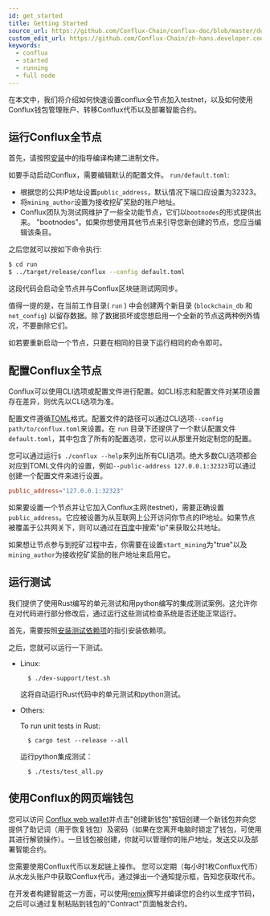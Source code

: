```yaml
---
id: get_started
title: Getting Started
source_url: https://github.com/Conflux-Chain/conflux-doc/blob/master/docs/get_started.md
custom_edit_url: https://github.com/Conflux-Chain/zh-hans.developer.conflux-chain.org/edit/master/docs/conflux-doc/get_started.md
keywords:
  - conflux
  - started
  - running
  - full node
---
```


在本文中，我们将介绍如何快速设置conflux全节点加入testnet，以及如何使用Conflux钱包管理账户、转移Conflux代币以及部署智能合约。

## 运行Conflux全节点

首先，请按照[安装](install.md#Install)中的指导编译构建二进制文件。

如要手动启动Conflux，需要编辑默认的配置文件。 `run/default.toml`:

* 根据您的公共IP地址设置`public_address`，默认情况下端口应设置为32323。
* 将`mining_author`设置为接收挖矿奖励的账户地址。
* Conflux团队为测试网维护了一些全功能节点，它们以`bootnodes`的形式提供出来。 "bootnodes"。如果你想使用其他节点来引导您新创建的节点，您应当编辑该条目。

之后您就可以按如下命令执行:

```bash
$ cd run
$ ../target/release/conflux --config default.toml
```

这段代码会启动全节点并与Conflux区块链测试网同步。

值得一提的是，在当前工作目录( `run` ) 中会创建两个新目录 (`blockchain_db` 和 `net_config`) 以留存数据。除了数据损坏或您想启用一个全新的节点这两种例外情况，不要删除它们。

如若要重新启动一个节点，只要在相同的目录下运行相同的命令即可。

## 配置Conflux全节点

Conflux可以使用CLI选项或配置文件进行配置。如CLI标志和配置文件对某项设置存在差异，则优先以CLI选项为准。 

配置文件遵循[TOML](https://github.com/toml-lang/toml)格式。配置文件的路径可以通过CLI选项`--config path/to/conflux.toml`来设置。在 `run` 目录下还提供了一个默认配置文件 `default.toml`，其中包含了所有的配置选项，您可以从那里开始定制您的配置。

您可以通过运行`$ ./conflux --help`来列出所有CLI选项。绝大多数CLI选项都会对应到TOML文件内的设置，例如`--public-address 127.0.0.1:32323`可以通过创建一个配置文件来进行设置。

```toml
public_address="127.0.0.1:32323"
```

如果要设置一个节点并让它加入Conflux主网(testnet)，需要正确设置`public_address`。它应被设置为从互联网上公开访问你节点的IP地址。如果节点被覆盖于公共网关下，则可以通过在[百度](https://www.baidu.com)中搜索"ip"来获取公共地址。

如果想让节点参与到挖矿过程中去，你需要在设置`start_mining`为"true"以及`mining_author`为接收挖矿奖励的账户地址来启用它。

## 运行测试

我们提供了使用Rust编写的单元测试和用python编写的集成测试案例。这允许你在对代码进行部分修改后，通过运行这些测试检查系统是否还能正常运行。

首先，需要按照[安装测试依赖项](install.md#install-test-dependencies)的指引安装依赖项。

之后，您就可以运行一下测试。

* Linux:

        $ ./dev-support/test.sh

    这将自动运行Rust代码中的单元测试和python测试。

* Others:

    To run unit tests in Rust:

        $ cargo test --release --all

    运行python集成测试：

        $ ./tests/test_all.py

    

## 使用Conflux的网页端钱包

您可以访问 [Conflux web wallet](https://wallet.confluxscan.io)并点击"创建新钱包"按钮创建一个新钱包并向您提供了助记词（用于恢复钱包）及密码（如果在您离开电脑时锁定了钱包，可使用其进行解锁操作）。一旦钱包被创建，你就可以管理你的账户地址，发送交以及部署智能合约。

您需要使用Conflux代币以发起链上操作。
您可以定期（每小时1枚Conflux代币）从水龙头账户中获取Conflux代币。通过弹出一个通知提示框，告知您获取代币。

在开发者构建智能这一方面，可以使用[remix](https://remix.ethereum.org)撰写并编译您的合约以生成字节码，之后可以通过复制粘贴到钱包的"Contract"页面触发合约。